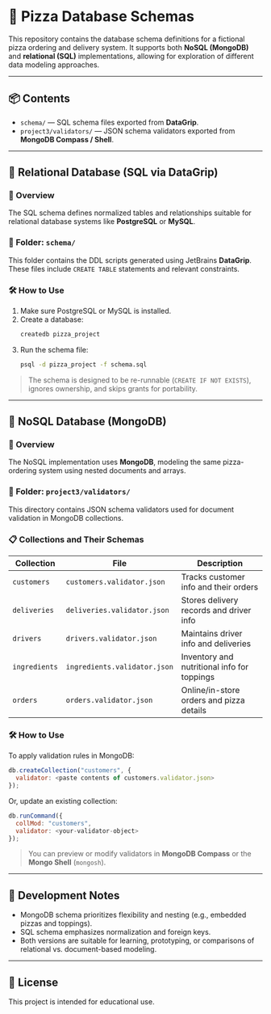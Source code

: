 # 🍕 Pizza Database Schemas

This repository contains the database schema definitions for a fictional pizza ordering and delivery system. It supports both **NoSQL (MongoDB)** and **relational (SQL)** implementations, allowing for exploration of different data modeling approaches.

---

## 📦 Contents

- `schema/` — SQL schema files exported from **DataGrip**.
- `project3/validators/` — JSON schema validators exported from **MongoDB Compass / Shell**.

---

## 🧮 Relational Database (SQL via DataGrip)

### 📌 Overview
The SQL schema defines normalized tables and relationships suitable for relational database systems like **PostgreSQL** or **MySQL**.

### 📁 Folder: `schema/`
This folder contains the DDL scripts generated using JetBrains **DataGrip**. These files include `CREATE TABLE` statements and relevant constraints.

### 🛠️ How to Use
1. Make sure PostgreSQL or MySQL is installed.
2. Create a database:
   ```bash
   createdb pizza_project
   ```
3. Run the schema file:
   ```bash
   psql -d pizza_project -f schema.sql
   ```

> The schema is designed to be re-runnable (`CREATE IF NOT EXISTS`), ignores ownership, and skips grants for portability.

---

## 🍃 NoSQL Database (MongoDB)

### 📌 Overview
The NoSQL implementation uses **MongoDB**, modeling the same pizza-ordering system using nested documents and arrays.

### 📁 Folder: `project3/validators/`
This directory contains JSON schema validators used for document validation in MongoDB collections.

### 📋 Collections and Their Schemas

| Collection   | File                               | Description                              |
|--------------|------------------------------------|------------------------------------------|
| `customers`  | `customers.validator.json`         | Tracks customer info and their orders    |
| `deliveries` | `deliveries.validator.json`        | Stores delivery records and driver info  |
| `drivers`    | `drivers.validator.json`           | Maintains driver info and deliveries     |
| `ingredients`| `ingredients.validator.json`       | Inventory and nutritional info for toppings |
| `orders`     | `orders.validator.json`            | Online/in-store orders and pizza details |

### 🛠️ How to Use
To apply validation rules in MongoDB:
```js
db.createCollection("customers", {
  validator: <paste contents of customers.validator.json>
});
```

Or, update an existing collection:
```js
db.runCommand({
  collMod: "customers",
  validator: <your-validator-object>
});
```

> You can preview or modify validators in **MongoDB Compass** or the **Mongo Shell** (`mongosh`).

---

## 🔧 Development Notes

- MongoDB schema prioritizes flexibility and nesting (e.g., embedded pizzas and toppings).
- SQL schema emphasizes normalization and foreign keys.
- Both versions are suitable for learning, prototyping, or comparisons of relational vs. document-based modeling.

---

## 📜 License

This project is intended for educational use.
